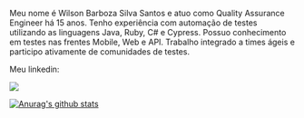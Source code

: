 Meu nome é Wilson Barboza Silva Santos e atuo como Quality Assurance Engineer há 15 anos.
Tenho experiência com automação de testes utilizando as linguagens Java, Ruby, C# e Cypress.
Possuo conhecimento em testes nas frentes Mobile, Web e API.
Trabalho integrado a times ágeis e participo ativamente de comunidades de testes.

Meu linkedin:

[<img src="https://img.shields.io/badge/linkedin-%230077B5.svg?&style=for-the-badge&logo=linkedin&logoColor=white" />](https://www.linkedin.com/in/wilson-santos-4b6276261/)

[![Anurag's github stats](https://github-readme-stats.vercel.app/api?username=willssan06)](https://github.com/willssan06/github-readme-stats)
